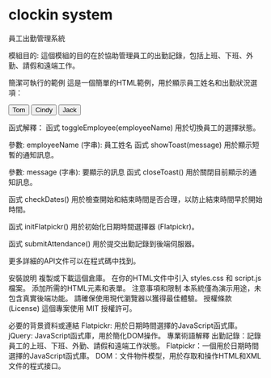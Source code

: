 # clockin system
員工出勤管理系統

模組目的:
這個模組的目的在於協助管理員工的出勤記錄，包括上班、下班、外勤、請假和遠端工作。

簡潔可執行的範例
這是一個簡單的HTML範例，用於顯示員工姓名和出勤狀況選項：
<!-- 在HTML檔案中引入必要的CSS和JavaScript檔案 -->
<link rel="stylesheet" href="styles.css">
<script src="script.js"></script>

<!-- 在HTML檔案中加入相關元素 -->
<!-- 選擇員工姓名 -->
<div class="employee-list">
    <button class="button" data-employee="Tom">Tom</button>
    <button class="button" data-employee="Cindy">Cindy</button>
    <button class="button" data-employee="Jack">Jack</button>
</div>

函式解釋：
函式 toggleEmployee(employeeName)
用於切換員工的選擇狀態。

參數:
employeeName (字串): 員工姓名
函式 showToast(message)
用於顯示短暫的通知訊息。

參數:
message (字串): 要顯示的訊息
函式 closeToast()
用於關閉目前顯示的通知訊息。

函式 checkDates()
用於檢查開始和結束時間是否合理，以防止結束時間早於開始時間。

函式 initFlatpickr()
用於初始化日期時間選擇器 (Flatpickr)。

函式 submitAttendance()
用於提交出勤記錄到後端伺服器。

更多詳細的API文件可以在程式碼中找到。

安裝說明
複製或下載這個倉庫。
在你的HTML文件中引入 styles.css 和 script.js 檔案。
添加所需的HTML元素和表單。
注意事項和限制
本系統僅為演示用途，未包含真實後端功能。
請確保使用現代瀏覽器以獲得最佳體驗。
授權條款 (License)
這個專案使用 MIT 授權許可。

必要的背景資料或連結
Flatpickr: 用於日期時間選擇的JavaScript函式庫。
jQuery: JavaScript函式庫，用於簡化DOM操作。
專業術語解釋
出勤記錄：記錄員工的上班、下班、外勤、請假和遠端工作狀態。
Flatpickr：一個用於日期時間選擇的JavaScript函式庫。
DOM：文件物件模型，用於存取和操作HTML和XML文件的程式接口。
